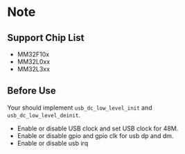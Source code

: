 # Note

## Support Chip List

- MM32F10x
- MM32L0xx
- MM32L3xx

## Before Use

Your should implement `usb_dc_low_level_init` and `usb_dc_low_level_deinit`.
- Enable or disable USB clock and set USB clock for 48M.
- Enable or disable gpio and gpio clk for usb dp and dm.
- Enable or disable usb irq